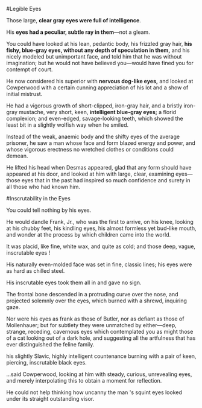  #Legible Eyes
 
 Those large, **clear gray eyes were full of intelligence**.
 
 His **eyes had a peculiar, subtle ray in them**—not a gleam.
 
You could have looked at his lean, pedantic body, his frizzled gray hair, **his fishy, blue-gray eyes, without any depth of speculation in them,** and his nicely modeled but unimportant face, and told him that he was without imagination; but he would not have believed you—would have fined you for contempt of court.

He now considered his superior with **nervous dog-like eyes,** and looked at Cowperwood with a certain cunning appreciation of his lot and a show of initial mistrust.

He had a vigorous growth of short-clipped, iron-gray hair, and a bristly iron-gray mustache, very short, keen, **intelligent blue-gray eyes;** a florid complexion; and even-edged, savage-looking teeth, which showed the least bit in a slightly wolfish way when he smiled.

Instead of the weak, anaemic body and the shifty eyes of the average prisoner, he saw a man whose face and form blazed energy and power, and whose vigorous erectness no wretched clothes or conditions could demean.

He lifted his head when Desmas appeared, glad that any form should have appeared at his door, and looked at him with large, clear, examining eyes—those eyes that in the past had inspired so much confidence and surety in all those who had known him.

#Inscrutability in the Eyes
 
You could tell nothing by his eyes.

He would dandle Frank, Jr., who was the first to arrive, on his knee, looking at his chubby feet, his kindling eyes, his almost formless yet bud-like mouth, and wonder at the process by which children came into the world.
 
It was placid, like fine, white wax, and quite as cold; and those deep, vague, inscrutable eyes !

His naturally even-molded face was set in fine, classic lines; his eyes were as hard as chilled steel.

His inscrutable eyes took them all in and gave no sign.

The frontal bone descended in a protruding curve over the nose, and projected solemnly over the eyes, which burned with a shrewd, inquiring gaze.

Nor were his eyes as frank as those of Butler, nor as defiant as those of Mollenhauer; but for subtlety they were unmatched by either—deep, strange, receding, cavernous eyes which contemplated you as might those of a cat looking out of a dark hole, and suggesting all the artfulness that has ever distinguished the feline family.

his slightly Slavic, highly intelligent countenance burning with a pair of keen, piercing, inscrutable black eyes.

…said Cowperwood, looking at him with steady, curious, unrevealing eyes, and merely interpolating this to obtain a moment for reflection.

He could not help thinking how uncanny the man 's squint eyes looked under its straight outstanding visor.

